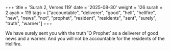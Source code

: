 +++
title = 'Surah 2, Verses 119'
date = '2025-08-30'
weight = 126
surah = 2
ayah = 119
tags = ["accountable", "deliverer", "good", "hell", "hellfire", "new", "news", "not", "prophet", "resident", "residents", "sent", "surely", "truth", "warner"]
+++

We have surely sent you with the truth ˹O Prophet˺ as a deliverer of good news and a warner. And you will not be accountable for the residents of the Hellfire.